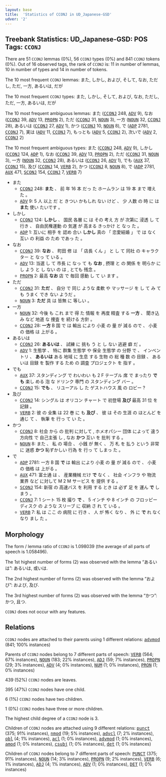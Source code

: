 ```yaml
---
layout: base
title:  'Statistics of CCONJ in UD_Japanese-GSD'
udver: '2'
---
```


## Treebank Statistics: UD_Japanese-GSD: POS Tags: `CCONJ`

There are 51 `CCONJ` lemmas (0%), 56 `CCONJ` types (0%) and 841 `CCONJ` tokens (0%).
Out of 16 observed tags, the rank of `CCONJ` is: 11 in number of lemmas, 10 in number of types and 14 in number of tokens.

The 10 most frequent `CCONJ` lemmas: また, しかし, および, そして, なお, ただし, ただ, 一方, あるいは, だが

The 10 most frequent `CCONJ` types:  また, しかし, そして, および, なお, ただし, ただ, 一方, あるいは, だが

The 10 most frequent ambiguous lemmas: また (<tt><a href="ja_gsd-pos-CCONJ.html">CCONJ</a></tt> 248, <tt><a href="ja_gsd-pos-ADV.html">ADV</a></tt> 9), なお (<tt><a href="ja_gsd-pos-CCONJ.html">CCONJ</a></tt> 39, <tt><a href="ja_gsd-pos-ADV.html">ADV</a></tt> 13, <tt><a href="ja_gsd-pos-PROPN.html">PROPN</a></tt> 2), ただ (<tt><a href="ja_gsd-pos-CCONJ.html">CCONJ</a></tt> 31, <tt><a href="ja_gsd-pos-NOUN.html">NOUN</a></tt> 3), 一方 (<tt><a href="ja_gsd-pos-NOUN.html">NOUN</a></tt> 32, <tt><a href="ja_gsd-pos-CCONJ.html">CCONJ</a></tt> 28), あるいは (<tt><a href="ja_gsd-pos-CCONJ.html">CCONJ</a></tt> 27, <tt><a href="ja_gsd-pos-ADV.html">ADV</a></tt> 1), かつ (<tt><a href="ja_gsd-pos-CCONJ.html">CCONJ</a></tt> 10, <tt><a href="ja_gsd-pos-NOUN.html">NOUN</a></tt> 8), で (<tt><a href="ja_gsd-pos-ADP.html">ADP</a></tt> 2781, <tt><a href="ja_gsd-pos-CCONJ.html">CCONJ</a></tt> 7), 実は (<tt><a href="ja_gsd-pos-ADV.html">ADV</a></tt> 11, <tt><a href="ja_gsd-pos-CCONJ.html">CCONJ</a></tt> 7), もっとも (<tt><a href="ja_gsd-pos-ADV.html">ADV</a></tt> 5, <tt><a href="ja_gsd-pos-CCONJ.html">CCONJ</a></tt> 2), 次いで (<tt><a href="ja_gsd-pos-ADV.html">ADV</a></tt> 2, <tt><a href="ja_gsd-pos-CCONJ.html">CCONJ</a></tt> 2)

The 10 most frequent ambiguous types:  また (<tt><a href="ja_gsd-pos-CCONJ.html">CCONJ</a></tt> 248, <tt><a href="ja_gsd-pos-ADV.html">ADV</a></tt> 9), しかし (<tt><a href="ja_gsd-pos-CCONJ.html">CCONJ</a></tt> 124, <tt><a href="ja_gsd-pos-ADP.html">ADP</a></tt> 1), なお (<tt><a href="ja_gsd-pos-CCONJ.html">CCONJ</a></tt> 39, <tt><a href="ja_gsd-pos-ADV.html">ADV</a></tt> 13, <tt><a href="ja_gsd-pos-PROPN.html">PROPN</a></tt> 2), ただ (<tt><a href="ja_gsd-pos-CCONJ.html">CCONJ</a></tt> 31, <tt><a href="ja_gsd-pos-NOUN.html">NOUN</a></tt> 3), 一方 (<tt><a href="ja_gsd-pos-NOUN.html">NOUN</a></tt> 32, <tt><a href="ja_gsd-pos-CCONJ.html">CCONJ</a></tt> 28), あるいは (<tt><a href="ja_gsd-pos-CCONJ.html">CCONJ</a></tt> 26, <tt><a href="ja_gsd-pos-ADV.html">ADV</a></tt> 1), でも (<tt><a href="ja_gsd-pos-AUX.html">AUX</a></tt> 37, <tt><a href="ja_gsd-pos-CCONJ.html">CCONJ</a></tt> 15), 及び (<tt><a href="ja_gsd-pos-CCONJ.html">CCONJ</a></tt> 14, <tt><a href="ja_gsd-pos-VERB.html">VERB</a></tt> 2), かつ (<tt><a href="ja_gsd-pos-CCONJ.html">CCONJ</a></tt> 8, <tt><a href="ja_gsd-pos-NOUN.html">NOUN</a></tt> 8), で (<tt><a href="ja_gsd-pos-ADP.html">ADP</a></tt> 2781, <tt><a href="ja_gsd-pos-AUX.html">AUX</a></tt> 471, <tt><a href="ja_gsd-pos-SCONJ.html">SCONJ</a></tt> 154, <tt><a href="ja_gsd-pos-CCONJ.html">CCONJ</a></tt> 7, <tt><a href="ja_gsd-pos-VERB.html">VERB</a></tt> 7)


* また
  * <tt><a href="ja_gsd-pos-CCONJ.html">CCONJ</a></tt> 248: <b>また</b> 、 前 年 16 本 だっ た ホームラン は 19 本 まで 増え た 。
  * <tt><a href="ja_gsd-pos-ADV.html">ADV</a></tt> 9: 5 人 以上 だ と きつい かもしれ ない けど 、 少 人数 の 時 に は <b>また</b> 使い たいです 。
* しかし
  * <tt><a href="ja_gsd-pos-CCONJ.html">CCONJ</a></tt> 124: <b>しかし</b> 、 国民 各層 に は その 考え 方 が 次第に 浸透 し て 行き 、 自由民権運動 の 気運 が 高まる きっかけ と なっ た 。
  * <tt><a href="ja_gsd-pos-ADP.html">ADP</a></tt> 1: 互いに 相手 を 認め 合い <b>しかし</b> 真の 「 恋愛結婚 」 で は なく 互い の 利益 の ため であっ た 。
* なお
  * <tt><a href="ja_gsd-pos-CCONJ.html">CCONJ</a></tt> 39: <b>なお</b> 、 町田 修 は 「 店長 くん 」 と し て 同社 の キャラクター と なっ て いる 。
  * <tt><a href="ja_gsd-pos-ADV.html">ADV</a></tt> 13: 当選 し て 市長 に なっ て も <b>なお</b> , 摂理 と の 関係 を 明らか に し よう と し ない の は , とても 残念 。
  * <tt><a href="ja_gsd-pos-PROPN.html">PROPN</a></tt> 2: 最高 <b>なお</b> 店 で 毎回 感動 し て い ます 。
* ただ
  * <tt><a href="ja_gsd-pos-CCONJ.html">CCONJ</a></tt> 31: <b>ただ</b> 、 自分 で 同じ ような 柔軟 や マッサージ を し て み て も うまく でき ない ようだ 。
  * <tt><a href="ja_gsd-pos-NOUN.html">NOUN</a></tt> 3: <b>ただ</b> 具 は 皆無 に 等しい 。
* 一方
  * <tt><a href="ja_gsd-pos-NOUN.html">NOUN</a></tt> 32: 今後 も これ まで 得 た 情報 を 再度 精査 する <b>一方</b> 、 聞き込み など 地道 な 捜査 を 続ける 方針 。
  * <tt><a href="ja_gsd-pos-CCONJ.html">CCONJ</a></tt> 28: <b>一方</b> B 国 で は 輸出 により 小麦 の 量 が 減る ので 、 小麦 の 価格 は 上がる 。
* あるいは
  * <tt><a href="ja_gsd-pos-CCONJ.html">CCONJ</a></tt> 26: <b>あるいは</b> 、 試練 に 挑も う と し ない 逃避 癖 だ 。
  * <tt><a href="ja_gsd-pos-ADV.html">ADV</a></tt> 1: 生態学 、 特に 群集 生態学 や 保全 生態学 の 分野 で 、 インベントリ 、 <b>あるいは</b> ある 地域 に 生息 する 生物 の 総 種 数 の 目録 、 あるいは 目録 を 製作 する ため の 調査 プロジェクト を 指す 。
* でも
  * <tt><a href="ja_gsd-pos-AUX.html">AUX</a></tt> 37: スタンディング で わいわい も 2 F テーブル 席 で まったり <b>でも</b> 楽し める 泡 な ドリンク 専門 の スタンディング バー 。
  * <tt><a href="ja_gsd-pos-CCONJ.html">CCONJ</a></tt> 15: <b>でも</b> 、 リユーアル し た ゲストハウス 風 の ロビー ?
* 及び
  * <tt><a href="ja_gsd-pos-CCONJ.html">CCONJ</a></tt> 14: シングル は オリコン チャート で 初登場 <b>及び</b> 最高 31 位 を 記録 。
  * <tt><a href="ja_gsd-pos-VERB.html">VERB</a></tt> 2: 彼 の 全集 は 22 巻 に も <b>及び</b> 、 彼 は その 生涯 の ほとんど を 通じ て 、 執筆 を 行っ て い た 。
* かつ
  * <tt><a href="ja_gsd-pos-CCONJ.html">CCONJ</a></tt> 8: 社会 から の 批判 に対して , ホメオパシー 団体 によって 違う 方向性 で 自己主張 し , なお <b>かつ</b> 互い を 批判 する 。
  * <tt><a href="ja_gsd-pos-NOUN.html">NOUN</a></tt> 8: また 、 私 の 場合 、 小銭 が 無く 、 万 札 を 払う という 非常 に 迷惑 <b>かつ</b> 恥ずかしい 行為 を 行っ て しまっ た 。
* で
  * <tt><a href="ja_gsd-pos-ADP.html">ADP</a></tt> 2781: 一方 B 国 <b>で</b> は 輸出 により 小麦 の 量 が 減る ので 、 小麦 の 価格 は 上がる 。
  * <tt><a href="ja_gsd-pos-AUX.html">AUX</a></tt> 471: 富士通 は 、 産業機械 だけ <b>で</b> なく 、 社会 インフラ や 物流 業界 など に対して M 2 M サービス を 提供 する 。
  * <tt><a href="ja_gsd-pos-SCONJ.html">SCONJ</a></tt> 154: 新宿 の 高速バス を 利用 する とき は 必ず 足 を 運ん <b>で</b> しまう 。
  * <tt><a href="ja_gsd-pos-CCONJ.html">CCONJ</a></tt> 7: 1 シート 15 枚 撮り <b>で</b> 、 5 インチ や 8 インチ の フロッピーディスク の ような スリーブ に 収納 さ れ て いる 。
  * <tt><a href="ja_gsd-pos-VERB.html">VERB</a></tt> 7: 私 は ここ の 病院 に 行き 、 人 が 怖く なり 、 外 に <b>で</b> れ なく なり まし た 。

## Morphology

The form / lemma ratio of `CCONJ` is 1.098039 (the average of all parts of speech is 1.058496).

The 1st highest number of forms (2) was observed with the lemma “あるいは”: あるいは, 或いは.

The 2nd highest number of forms (2) was observed with the lemma “および”: および, 及び.

The 3rd highest number of forms (2) was observed with the lemma “かつ”: かつ, 且つ.

`CCONJ` does not occur with any features.


## Relations

`CCONJ` nodes are attached to their parents using 1 different relations: <tt><a href="ja_gsd-dep-advmod.html">advmod</a></tt> (841; 100% instances)

Parents of `CCONJ` nodes belong to 7 different parts of speech: <tt><a href="ja_gsd-pos-VERB.html">VERB</a></tt> (564; 67% instances), <tt><a href="ja_gsd-pos-NOUN.html">NOUN</a></tt> (183; 22% instances), <tt><a href="ja_gsd-pos-ADJ.html">ADJ</a></tt> (59; 7% instances), <tt><a href="ja_gsd-pos-PROPN.html">PROPN</a></tt> (29; 3% instances), <tt><a href="ja_gsd-pos-ADV.html">ADV</a></tt> (4; 0% instances), <tt><a href="ja_gsd-pos-NUM.html">NUM</a></tt> (1; 0% instances), <tt><a href="ja_gsd-pos-PRON.html">PRON</a></tt> (1; 0% instances)

439 (52%) `CCONJ` nodes are leaves.

395 (47%) `CCONJ` nodes have one child.

6 (1%) `CCONJ` nodes have two children.

1 (0%) `CCONJ` nodes have three or more children.

The highest child degree of a `CCONJ` node is 3.

Children of `CCONJ` nodes are attached using 9 different relations: <tt><a href="ja_gsd-dep-punct.html">punct</a></tt> (375; 91% instances), <tt><a href="ja_gsd-dep-nmod.html">nmod</a></tt> (19; 5% instances), <tt><a href="ja_gsd-dep-advcl.html">advcl</a></tt> (7; 2% instances), <tt><a href="ja_gsd-dep-obl.html">obl</a></tt> (4; 1% instances), <tt><a href="ja_gsd-dep-acl.html">acl</a></tt> (1; 0% instances), <tt><a href="ja_gsd-dep-advmod.html">advmod</a></tt> (1; 0% instances), <tt><a href="ja_gsd-dep-amod.html">amod</a></tt> (1; 0% instances), <tt><a href="ja_gsd-dep-csubj.html">csubj</a></tt> (1; 0% instances), <tt><a href="ja_gsd-dep-det.html">det</a></tt> (1; 0% instances)

Children of `CCONJ` nodes belong to 7 different parts of speech: <tt><a href="ja_gsd-pos-PUNCT.html">PUNCT</a></tt> (375; 91% instances), <tt><a href="ja_gsd-pos-NOUN.html">NOUN</a></tt> (14; 3% instances), <tt><a href="ja_gsd-pos-PROPN.html">PROPN</a></tt> (9; 2% instances), <tt><a href="ja_gsd-pos-VERB.html">VERB</a></tt> (6; 1% instances), <tt><a href="ja_gsd-pos-ADJ.html">ADJ</a></tt> (4; 1% instances), <tt><a href="ja_gsd-pos-ADV.html">ADV</a></tt> (1; 0% instances), <tt><a href="ja_gsd-pos-DET.html">DET</a></tt> (1; 0% instances)

